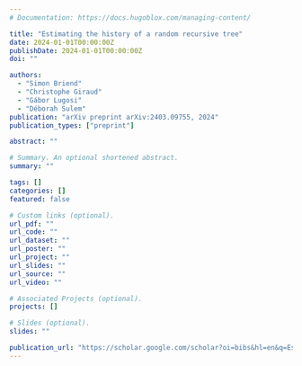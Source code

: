 ```yaml
---
# Documentation: https://docs.hugoblox.com/managing-content/

title: "Estimating the history of a random recursive tree"
date: 2024-01-01T00:00:00Z
publishDate: 2024-01-01T00:00:00Z
doi: ""

authors:
  - "Simon Briend"
  - "Christophe Giraud"
  - "Gábor Lugosi"
  - "Déborah Sulem"
publication: "arXiv preprint arXiv:2403.09755, 2024"
publication_types: ["preprint"]

abstract: ""

# Summary. An optional shortened abstract.
summary: ""

tags: []
categories: []
featured: false

# Custom links (optional).
url_pdf: ""
url_code: ""
url_dataset: ""
url_poster: ""
url_project: ""
url_slides: ""
url_source: ""
url_video: ""

# Associated Projects (optional).
projects: []

# Slides (optional).
slides: ""

publication_url: "https://scholar.google.com/scholar?oi=bibs&hl=en&q=Estimating+the+history+of+a+random+recursive+tree"
---
```

